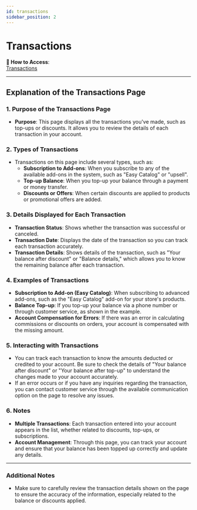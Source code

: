 ```yaml
---
id: transactions
sidebar_position: 2
---
```


# Transactions

**🔗 How to Access**:  
[Transactions](https://app.easy-orders.net/#/transactions)

---

## Explanation of the Transactions Page

### 1. **Purpose of the Transactions Page**  

- **Purpose**: This page displays all the transactions you've made, such as top-ups or discounts. It allows you to review the details of each transaction in your account.

### 2. **Types of Transactions**  

- Transactions on this page include several types, such as:
  - **Subscription to Add-ons**: When you subscribe to any of the available add-ons in the system, such as "Easy Catalog" or "upsell".
  - **Top-up Balance**: When you top-up your balance through a payment or money transfer.
  - **Discounts or Offers**: When certain discounts are applied to products or promotional offers are added.

### 3. **Details Displayed for Each Transaction**  

- **Transaction Status**: Shows whether the transaction was successful or canceled.
- **Transaction Date**: Displays the date of the transaction so you can track each transaction accurately.
- **Transaction Details**: Shows details of the transaction, such as "Your balance after discount" or "Balance details," which allows you to know the remaining balance after each transaction.

### 4. **Examples of Transactions**  

- **Subscription to Add-on (Easy Catalog)**: When subscribing to advanced add-ons, such as the "Easy Catalog" add-on for your store's products.
- **Balance Top-up**: If you top-up your balance via a phone number or through customer service, as shown in the example.
- **Account Compensation for Errors**: If there was an error in calculating commissions or discounts on orders, your account is compensated with the missing amount.

### 5. **Interacting with Transactions**  

- You can track each transaction to know the amounts deducted or credited to your account. Be sure to check the details of "Your balance after discount" or "Your balance after top-up" to understand the changes made to your account accurately.
- If an error occurs or if you have any inquiries regarding the transaction, you can contact customer service through the available communication option on the page to resolve any issues.

### 6. **Notes**  

- **Multiple Transactions**: Each transaction entered into your account appears in the list, whether related to discounts, top-ups, or subscriptions.  
- **Account Management**: Through this page, you can track your account and ensure that your balance has been topped up correctly and update any details.

---

### Additional Notes

- Make sure to carefully review the transaction details shown on the page to ensure the accuracy of the information, especially related to the balance or discounts applied.
